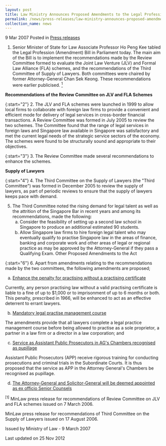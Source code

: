 ```yaml
---
layout: post
title: Law Ministry Announces Proposed Amendments to the Legal Profession Act
permalink: /news/press-releases/law-ministry-announces-proposed-amendments-to-the-legal-profession-act_1
collection_name: news
---
```


9 Mar 2007 Posted in [Press releases](/news/press-releases)

1. Senior Minister of State for Law Associate Professor Ho Peng Kee tabled the Legal Profession (Amendment) Bill in Parliament today. The main aim of the Bill is to implement the recommendations made by the Review Committee formed to evaluate the Joint Law Venture (JLV) and Formal Law Alliance (FLA) schemes, and the recommendations of the Third Committee of Supply of Lawyers. Both committees were chaired by former Attorney-General Chan Sek Keong. These recommendations were earlier publicised. <a href="#MinLaw"><sup>1</sup></a> 


**Recommendations of the Review Committee on JLV and FLA Schemes** 

{:start="2"}
2. The JLV and FLA schemes were launched in 1999 to allow local firms to collaborate with foreign law firms to provide a convenient and efficient mode for delivery of legal services in cross-border financial transactions. A Review Committee was formed in July 2005 to review the two schemes. The Committee found that the range of legal services in foreign laws and Singapore law available in Singapore was satisfactory and met the current legal needs of the strategic service sectors of the economy. The schemes were found to be structurally sound and appropriate to their objectives.

{:start="3"}
3. The Review Committee made several recommendations to enhance the schemes.


**Supply of Lawyers** 

{:start="4"}
4. The Third Committee on the Supply of Lawyers (the "Third Committee") was formed in December 2005 to review the supply of lawyers, as part of periodic reviews to ensure that the supply of lawyers keeps pace with demand.

<ol start="5">
<li>The Third Committee noted the rising demand for legal talent as well as the attrition of the Singapore Bar in recent years and among its recommendations, made the following:

<ol style="list-style-type: lower-alpha">

<li>Consider the feasibility of setting up a second law school in Singapore to produce an additional estimated 90 students.</li>

<li>Allow Singapore law firms to hire foreign legal talent who may eventually qualify to practise Singapore law in the areas of finance, banking and corporate work and other areas of legal or regional practice as may be approved by the Attorney-General if they pass a Qualifying Exam.
Other Proposed Amendments to the Act</li>


</ol>


</li>
</ol>

{:start="6"}
6. Apart from amendments relating to the recommendations made by the two committees, the following amendments are proposed;

<ol style="list-style-type: lower-alpha">
<li><u>Enhance the penalty for practising without a practising certificate</u></li>
</ol>

Currently, any person practising law without a valid practising certificate is liable to a fine of up to $1,000 or to imprisonment of up to 6 months or both. This penalty, prescribed in 1966, will be enhanced to act as an effective deterrent to errant lawyers.


<ol start="2" style="list-style-type: lower-alpha">
<li><u>Mandatory legal practise management course</u></li>
</ol>

The amendments provide that all lawyers complete a legal practice management course before being allowed to practise as a sole proprietor, a partner in a law firm or a director in a law corporation; and


<ol start="3" style="list-style-type: lower-alpha">
<li><u>Service as Assistant Public Prosecutors in AG's Chambers recognised as pupillage</u></li>
</ol>

Assistant Public Prosecutors (APP) receive rigorous training for conducting prosecutions and criminal trials in the Subordinate Courts. It is thus proposed that the service as APP in the Attorney General's Chambers be recognised as pupillage.


<ol start="4" style="list-style-type: lower-alpha">
<li><u>The Attorney-General and Solicitor-General will be deemed appointed as ex officio Senior Counsels</u></li>
</ol>


<p id="Minlaw"><sup>[1]</sup> MinLaw press release for recommendations of Review Committee on JLV and FLA schemes issued on 7 March 2006.</p>


MinLaw press release for recommendations of Third Committee on the Supply of Lawyers issued on 17 August 2006.

 

Issued by Ministry of Law - 9 March 2007

<p class="right-side-updated">Last updated on 25 Nov 2012</p>







